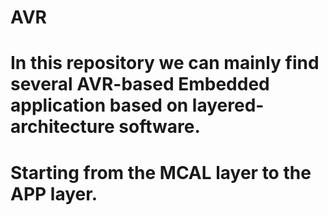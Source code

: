 # AVR

# In this repository we can mainly find several AVR-based Embedded application based on layered-architecture software.
# Starting from the MCAL layer to the APP layer.
